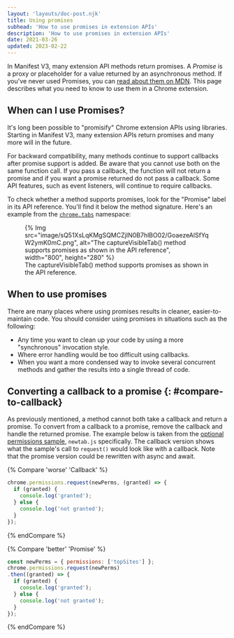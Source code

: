 ```yaml
---
layout: 'layouts/doc-post.njk'
title: Using promises
subhead: 'How to use promises in extension APIs'
description: 'How to use promises in extension APIs'
date: 2021-03-26
updated: 2023-02-22
---
```


In Manifest V3, many extension API methods return promises. A *Promise* is a proxy or placeholder for a value returned by an asynchronous method. If you've never used Promises, you can [read about them on MDN](https://developer.mozilla.org/docs/Web/JavaScript/Guide/Using_promises). This page describes what you need to know to use them in a Chrome extension.

## When can I use Promises?

It's long been possible to "promisify" Chrome extension APIs using libraries. Starting in Manifest V3, many extension APIs return promises and many more will in the future.

For backward compatibility, many methods continue to support callbacks after promise support is added. Be aware that you cannot use both on the same function call. If you pass a callback, the function will not return a promise and if you want a promise returned do not pass a callback. Some API features, such as event listeners, will continue to require callbacks.

To check whether a method supports promises, look for the "Promise" label in its API reference. You'll find it below the method signature. Here's an example from the [`chrome.tabs`](/docs/extensions/reference/tabs/#methods) namespace:

<figure>
{% Img src="image/sQ51XsLqKMgSQMCZjIN0B7hlBO02/GoaezeAlSfYqW2ymK0mC.png", alt="The captureVisibleTab&lpar;) method supports promises as shown in the API reference", width="800", height="280" %}
<figcaption>The captureVisibleTab&lpar;) method supports promises as shown in the API reference.</figcaption>
</figure>

## When to use promises

There are many places where using promises results in cleaner, easier-to-maintain code. You
should consider using promises in situations such as the following:

* Any time you want to clean up your code by using a more "synchronous" invocation style.
* Where error handling would be too difficult using callbacks.
* When you want a more condensed way to invoke several concurrent methods and gather the results into a single thread of code.

## Converting a callback to a promise {: #compare-to-callback}

As previously mentioned, a method cannot both take a callback and return a promise. To convert from a callback to a promise, remove the callback and handle the returned promise. The example below is taken from the [optional permissions sample](https://github.com/GoogleChrome/chrome-extensions-samples/tree/main/functional-samples/sample.optional_permissions), `newtab.js` specifically. The callback version shows what the sample's call to `request()` would look like with a callback. Note that the promise version could be rewritten with async and await.

{% Compare 'worse' 'Callback' %}

```js
chrome.permissions.request(newPerms, (granted) => {
  if (granted) {
    console.log('granted');
  } else {
    console.log('not granted');
  }
});
```
{% endCompare %}

{% Compare 'better' 'Promise' %}
```js
const newPerms = { permissions: ['topSites'] };
chrome.permissions.request(newPerms)
.then((granted) => {
  if (granted) {
    console.log('granted');
  } else {
    console.log('not granted');
  }
});

```
{% endCompare %}
